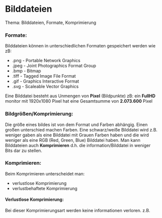# Bilddateien

Thema: Bilddateien, Formate, Komprimierung
### Formate:
Bilddateien können in unterschiedlichen Formaten gespeichert werden wie zB:
* .png - Portable Network Graphics
* .jpeg - Joint Photographics Format Group
* .bmp - Bitmap
* .tiff - Tagged Image File Format
* .gif - Graphics Interactive Format
* .svg - Scaleable Vector Graphics

Eine Bilddatei besteht aus Unmengen von **Pixel** (Bildpunkte) zB: ein **FullHD** monitor mit 1920x1080 Pixel hat eine Gesamtsumme von **2.073.600** Pixel
### Bildgrößen/Komprimierung:

Die größe eines bildes ist von dem Format und Farben abhängig. Einen großen unterschied machen Farben. Eine schwarz/weiße Bilddatei wird z.B. weniger gaben als eine Bilddatei mit Grauen Farben haben und die wird weniger als eine RGB (Red, Green, Blue) Bilddatei haben. Man kann Bilddateien auch **Komprimieren** d.h. die information/Bilddatei in weniger Bits dar zu stellen.

### Komprimieren:
Beim Komprimieren unterscheidet man:
* verlustlose Komprimierung
* verlustbehaftete Komprimierung

#### Verlustlose Komprimierung:
Bei dieser Komprimierungsart werden keine informationen verloren.
z.B. 
